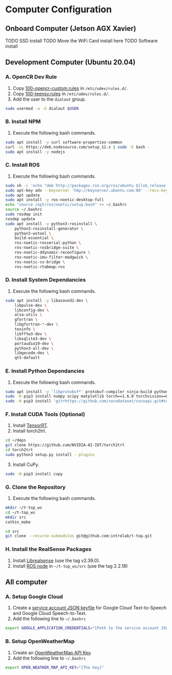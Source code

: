 # Computer Configuration

## Onboard Computer (Jetson AGX Xavier)

TODO SSD install
TODO Move the WiFi Card install here
TODO Software install

## Development Computer (Ubuntu 20.04)

### A. OpenCR Dev Rule

1. Copy [100-opencr-custom.rules](../../firmwares/opencr_firmware/100-opencr-custom.rules) in `/etc/udev/rules.d/`.
2. Copy [100-teensy.rules](../../firmwares/psu_control/100-teensy.rules) in `/etc/udev/rules.d/`.
3. Add the user to the `dialout` group.

```bash
sudo usermod -a -G dialout $USER
```

### B. Install NPM

1. Execute the following bash commands.

```bash
sudo apt install -y curl software-properties-common
curl -sL https://deb.nodesource.com/setup_12.x | sudo -E bash -
sudo apt install -y nodejs
```

### C. Install ROS

1. Execute the following bash commands.

```bash
sudo sh -c 'echo "deb http://packages.ros.org/ros/ubuntu $(lsb_release -sc) main" > /etc/apt/sources.list.d/ros-latest.list'
sudo apt-key adv --keyserver 'hkp://keyserver.ubuntu.com:80' --recv-key C1CF6E31E6BADE8868B172B4F42ED6FBAB17C654
sudo apt update
sudo apt install -y ros-noetic-desktop-full
echo "source /opt/ros/noetic/setup.bash" >> ~/.bashrc
source ~/.bashrc
sudo rosdep init
rosdep update
sudo apt install -y python3-rosinstall \
    python3-rosinstall-generator \
    python3-wstool \
    build-essential \
    ros-noetic-rosserial-python \
    ros-noetic-rosbridge-suite \
    ros-noetic-ddynamic-reconfigure \
    ros-noetic-imu-filter-madgwick \
    ros-noetic-cv-bridge \
    ros-noetic-rtabmap-ros
```

### D. Install System Dependancies

1. Execute the following bash commands.

```bash
sudo apt install -y libasound2-dev \
    libpulse-dev \
    libconfig-dev \
    alsa-utils \
    gfortran \
    libgfortran-*-dev \
    texinfo \
    libfftw3-dev \
    libsqlite3-dev \
    portaudio19-dev \
    python3-all-dev \
    libgecode-dev \
    qt5-default
```

### E. Install Python Dependancies

1. Execute the following bash commands.

```bash
sudo apt install -y 'libprotobuf*' protobuf-compiler ninja-build python3-pip
sudo -H pip3 install numpy scipy matplotlib torch==1.6.0 torchvision==0.7.0 torchaudio==0.6.0 playsound google-cloud-texttospeech google-cloud-speech libconf tqdm pyside2 sounddevice librosa requests ipinfo
sudo -H pip3 install 'git+https://github.com/cocodataset/cocoapi.git#subdirectory=PythonAPI'
```

### F. Install CUDA Tools (Optional)

1. Install [TensorRT](https://docs.nvidia.com/deeplearning/tensorrt/install-guide/index.html).
2. Install torch2trt.

```bash
cd ~/deps
git clone https://github.com/NVIDIA-AI-IOT/torch2trt
cd torch2trt
sudo python3 setup.py install --plugins
```

3. Install CuPy.

```bash
sudo -H pip3 install cupy
```

### G. Clone the Repository

1. Execute the following bash commands.

```bash
mkdir ~/t-top_ws
cd ~/t-top_ws
mkdir src
catkin_make

cd src
git clone --recurse-submodules git@github.com:introlab/t-top.git
```

### H. Install the RealSense Packages

1. Install [Librealsense](https://github.com/IntelRealSense/librealsense/blob/v2.39.0/doc/installation.md) (use the tag
   v2.39.0).
2. Install [ROS node](https://github.com/IntelRealSense/realsense-ros#step-2-install-intel-realsense-ros-from-sources)
   in `~/t-top_ws/src` (use the tag 2.2.18)

## All computer

### A. Setup Google Cloud

1. Create
   a [service account JSON keyfile](https://cloud.google.com/iam/docs/creating-managing-service-accounts#creating) for
   Google Cloud Text-to-Speech and Google Cloud Speech-to-Text.
2. Add the following line to `~/.bashrc`

```bash
export GOOGLE_APPLICATION_CREDENTIALS="[Path to the service account JSON keyfile]"
```

### B. Setup OpenWeatherMap

1. Create an [OpenWeatherMap API Key](https://home.openweathermap.org/users/sign_up).
2. Add the following line to `~/.bashrc`

```bash
export OPEN_WEATHER_MAP_API_KEY="[The key]"
```
